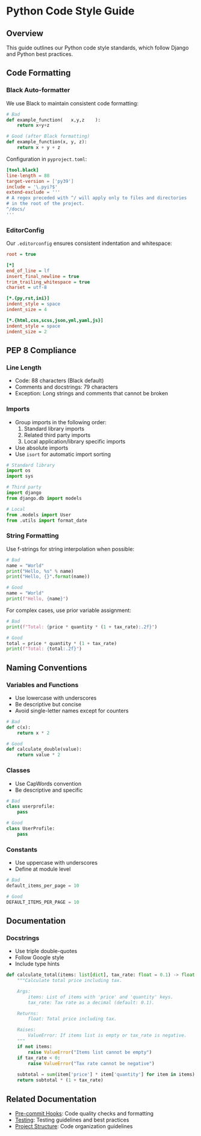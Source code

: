 # Python Code Style Guide

## Overview
This guide outlines our Python code style standards, which follow Django and Python best practices.

## Code Formatting

### Black Auto-formatter
We use Black to maintain consistent code formatting:

```python
# Bad
def example_function(   x,y,z    ):
    return x+y+z

# Good (after Black formatting)
def example_function(x, y, z):
    return x + y + z
```

Configuration in `pyproject.toml`:
```toml
[tool.black]
line-length = 88
target-version = ['py39']
include = '\.pyi?$'
extend-exclude = '''
# A regex preceded with ^/ will apply only to files and directories
# in the root of the project.
^/docs/
'''
```

### EditorConfig
Our `.editorconfig` ensures consistent indentation and whitespace:

```ini
root = true

[*]
end_of_line = lf
insert_final_newline = true
trim_trailing_whitespace = true
charset = utf-8

[*.{py,rst,ini}]
indent_style = space
indent_size = 4

[*.{html,css,scss,json,yml,yaml,js}]
indent_style = space
indent_size = 2
```

## PEP 8 Compliance

### Line Length
- Code: 88 characters (Black default)
- Comments and docstrings: 79 characters
- Exception: Long strings and comments that cannot be broken

### Imports
- Group imports in the following order:
  1. Standard library imports
  2. Related third party imports
  3. Local application/library specific imports
- Use absolute imports
- Use `isort` for automatic import sorting

```python
# Standard library
import os
import sys

# Third party
import django
from django.db import models

# Local
from .models import User
from .utils import format_date
```

### String Formatting
Use f-strings for string interpolation when possible:

```python
# Bad
name = "World"
print("Hello, %s" % name)
print("Hello, {}".format(name))

# Good
name = "World"
print(f"Hello, {name}")
```

For complex cases, use prior variable assignment:

```python
# Bad
print(f"Total: {price * quantity * (1 + tax_rate):.2f}")

# Good
total = price * quantity * (1 + tax_rate)
print(f"Total: {total:.2f}")
```

## Naming Conventions

### Variables and Functions
- Use lowercase with underscores
- Be descriptive but concise
- Avoid single-letter names except for counters

```python
# Bad
def c(x):
    return x * 2

# Good
def calculate_double(value):
    return value * 2
```

### Classes
- Use CapWords convention
- Be descriptive and specific

```python
# Bad
class userprofile:
    pass

# Good
class UserProfile:
    pass
```

### Constants
- Use uppercase with underscores
- Define at module level

```python
# Bad
default_items_per_page = 10

# Good
DEFAULT_ITEMS_PER_PAGE = 10
```

## Documentation

### Docstrings
- Use triple double-quotes
- Follow Google style
- Include type hints

```python
def calculate_total(items: list[dict], tax_rate: float = 0.1) -> float:
    """Calculate total price including tax.

    Args:
        items: List of items with 'price' and 'quantity' keys.
        tax_rate: Tax rate as a decimal (default: 0.1).

    Returns:
        float: Total price including tax.

    Raises:
        ValueError: If items list is empty or tax_rate is negative.
    """
    if not items:
        raise ValueError("Items list cannot be empty")
    if tax_rate < 0:
        raise ValueError("Tax rate cannot be negative")
    
    subtotal = sum(item['price'] * item['quantity'] for item in items)
    return subtotal * (1 + tax_rate)
```

## Related Documentation

- [Pre-commit Hooks](../../tools/pre_commit_hooks.md): Code quality checks and formatting
- [Testing](testing.md): Testing guidelines and best practices
- [Project Structure](structure.md): Code organization guidelines 